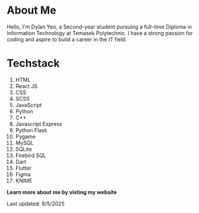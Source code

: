 # About Me 
Hello, I'm Dylan Yeo, a Second-year student pursuing a full-time Diploma in Information Technology at Temasek Polytechnic.
I have a strong passion for coding and aspire to build a career in the IT field.

# Techstack 
1. HTML
2. React JS
3. CSS
4. SCSS
5. JavaScript
6. Python
7. C++
8. Javascript Express
9. Python Flask
10. Pygame
11. MySQL
12. SQLite
13. Firebird SQL
14. Dart
15. Flutter
16. Figma
17. KNIME

<b>Learn more about me by visting my website</b>

<footer>Last updated: 8/5/2025</footer>
